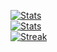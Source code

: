 [![Stats](https://github-readme-stats.vercel.app/api/top-langs?username=DevelopingFlakes&show_icons=true&locale=en&layout=compact&theme=dark)](https://robin-holl.dev)
<br>
[![Stats](https://github-readme-stats.vercel.app/api?username=DevelopingFlakes&count_private=true&show_icons=true&disable_animations=true&theme=dark)](https://robin-holl.dev)
<br>
[![Streak](https://github-readme-streak-stats.herokuapp.com/?user=DevelopingFlakes&theme=dark)](https://robin-holl.dev)
